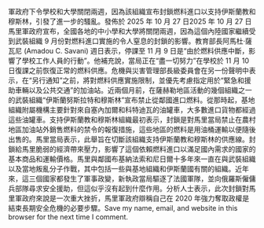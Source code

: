 軍政府下令學校和大學關閉兩週，因為該組織宣布封鎖燃料進口以支持伊斯蘭教和穆斯林，引發了進一步的騷亂。發佈於 2025 年 10 月 27 日2025 年 10 月 27 日馬里軍政府宣布，全國各地的中小學和大學將關閉兩週，因為這個內陸國家繼續受到武裝組織 9 月份對燃料進口實施的令人窒息的封鎖的影響。教育部長阿馬杜·薩瓦尼 (Amadou C. Savani) 週日表示，停課至 11 月 9 日是“由於燃料供應中斷，影響了學校工作人員的行動”。他補充說，當局正在“盡一切努力”在學校於 11 月 10 日復課之前恢復正常的燃料供應。危機與災害管理部長級委員會在另一份聲明中表示，在“另行通知”之前，將對燃料供應實施限制，並優先考慮指定用於“緊急和援助車輛以及公共交通”的加油站。近兩個月前，在薩赫勒地區活動的幾個組織之一的武裝組織“伊斯蘭努斯拉特和穆斯林”宣布禁止從鄰國進口燃料。從那時起，基地組織附屬機構主要針對來自塞內加爾和科特迪瓦的油罐車，大多數進口貨物都經過這些油罐車。支持伊斯蘭教和穆斯林組織最初表示，封鎖是對馬里當局禁止在農村地區加油​​站外銷售燃料的禁令的報復措施，這些地區的燃料是用油桶運輸以便隨後出售的。馬里當局表示，此舉旨在切斷該組織支持伊斯蘭教和穆斯林的供應線。封鎖給馬里​​脆弱的經濟帶來壓力，影響了這個依賴燃料進口以滿足國內需求的國家的基本商品和運輸價格。馬里與鄰國布基納法索和尼日爾十多年來一直在與武裝組織以及當地叛亂分子作戰，其中包括一些與基地組織和伊斯蘭國有關的組織。近年來，這三個國家都發生了軍事政變，新執政當局驅逐了法國軍隊，並向俄羅斯僱傭兵部隊尋求安全援助，但這似乎沒有起到什麼作用。分析人士表示，此次封鎖對馬里軍政府來說是一次重大挫折，馬里軍政府辯稱自己在 2020 年強力奪取政權是結束長期安全危機的必要步驟。Save my name, email, and website in this browser for the next time I comment.